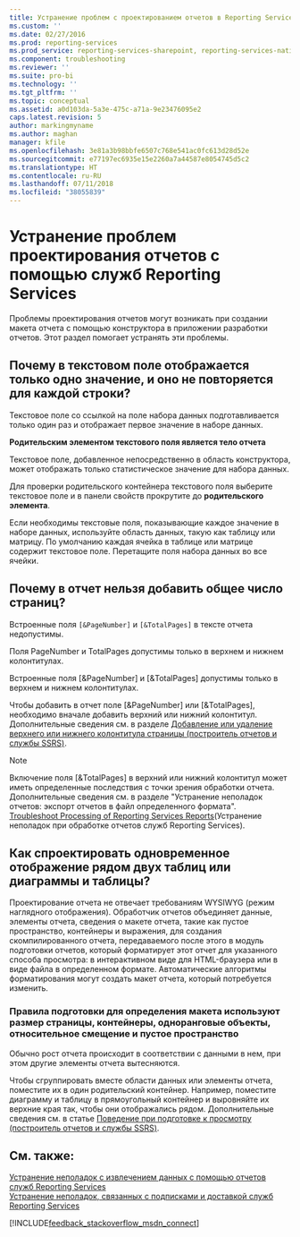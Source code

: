 ```yaml
---
title: Устранение проблем с проектированием отчетов в Reporting Services | Документы Майкрософт
ms.custom: ''
ms.date: 02/27/2016
ms.prod: reporting-services
ms.prod_service: reporting-services-sharepoint, reporting-services-native
ms.component: troubleshooting
ms.reviewer: ''
ms.suite: pro-bi
ms.technology: ''
ms.tgt_pltfrm: ''
ms.topic: conceptual
ms.assetid: a0d103da-5a3e-475c-a71a-9e23476095e2
caps.latest.revision: 5
author: markingmyname
ms.author: maghan
manager: kfile
ms.openlocfilehash: 3e81a3b98bbfe6507c768e541ac0fc613d28d52e
ms.sourcegitcommit: e77197ec6935e15e2260a7a44587e8054745d5c2
ms.translationtype: HT
ms.contentlocale: ru-RU
ms.lasthandoff: 07/11/2018
ms.locfileid: "38055839"
---
```

# <a name="troubleshoot-report-design-issues-with-reporting-services"></a>Устранение проблем проектирования отчетов с помощью служб Reporting Services
Проблемы проектирования отчетов могут возникать при создании макета отчета с помощью конструктора в приложении разработки отчетов. Этот раздел помогает устранять эти проблемы.   
  
## <a name="why-does-my-text-box-show-only-a-single-value-and-not-repeat-for-every-row"></a>Почему в текстовом поле отображается только одно значение, и оно не повторяется для каждой строки?  
Текстовое поле со ссылкой на поле набора данных подготавливается только один раз и отображает первое значение в наборе данных.   
  
**Родительским элементом текстового поля является тело отчета**  
  
  
Текстовое поле, добавленное непосредственно в область конструктора, может отображать только статистическое значение для набора данных.  
  
Для проверки родительского контейнера текстового поля выберите текстовое поле и в панели свойств прокрутите до **родительского элемента**.   
  
Если необходимы текстовые поля, показывающие каждое значение в наборе данных, используйте область данных, такую как таблицу или матрицу. По умолчанию каждая ячейка в таблице или матрице содержит текстовое поле. Перетащите поля набора данных во все ячейки.   
  
## <a name="why-cant-i-add-total-pages-to-my-report"></a>Почему в отчет нельзя добавить общее число страниц?  
Встроенные поля `[&PageNumber]` и `[&TotalPages]` в тексте отчета недопустимы.   
  
Поля PageNumber и TotalPages допустимы только в верхнем и нижнем колонтитулах.  
  
  
Встроенные поля [&PageNumber] и [&TotalPages] допустимы только в верхнем и нижнем колонтитулах.   
  
Чтобы добавить в отчет поле [&PageNumber] или [&TotalPages], необходимо вначале добавить верхний или нижний колонтитул. Дополнительные сведения см. в разделе [Добавление или удаление верхнего или нижнего колонтитула страницы (построитель отчетов и службы SSRS)](../../reporting-services/report-design/add-or-remove-a-page-header-or-footer-report-builder-and-ssrs.md).  
  
> [!NOTE]  
> Включение поля [&TotalPages] в верхний или нижний колонтитул может иметь определенные последствия с точки зрения обработки отчета. Дополнительные сведения см. в разделе "Устранение неполадок отчетов: экспорт отчетов в файл определенного формата".  
[Troubleshoot Processing of Reporting Services Reports](../../reporting-services/troubleshooting/troubleshoot-processing-of-reporting-services-reports.md)(Устранение неполадок при обработке отчетов служб Reporting Services).  
  
## <a name="how-do-i-design-two-tables-or-a-chart-and-a-table-to-display-side-by-side"></a>Как спроектировать одновременное отображение рядом двух таблиц или диаграммы и таблицы?  
Проектирование отчета не отвечает требованиям WYSIWYG (режим наглядного отображения). Обработчик отчетов объединяет данные, элементы отчета, сведения о макете отчета, такие как пустое пространство, контейнеры и выражения, для создания скомпилированного отчета, передаваемого после этого в модуль подготовки отчетов, который форматирует этот отчет для указанного способа просмотра: в интерактивном виде для HTML-браузера или в виде файла в определенном формате. Автоматические алгоритмы форматирования могут создать макет отчета, который потребуется изменить.   
  
### <a name="rendering-rules-use-page-size-containers-peer-objects-relative-placement-and-white-space-to-determine-layout"></a>Правила подготовки для определения макета используют размер страницы, контейнеры, одноранговые объекты, относительное смещение и пустое пространство  
Обычно рост отчета происходит в соответствии с данными в нем, при этом другие элементы отчета вытесняются.   
  
Чтобы сгруппировать вместе области данных или элементы отчета, поместите их в один родительский контейнер. Например, поместите диаграмму и таблицу в прямоугольный контейнер и выровняйте их верхние края так, чтобы они отображались рядом. Дополнительные сведения см. в статье [Поведение при подготовке к просмотру (построитель отчетов и службы SSRS)](../../reporting-services/report-design/rendering-behaviors-report-builder-and-ssrs.md).  
  
## <a name="see-also"></a>См. также:  
[Устранение неполадок с извлечением данных с помощью отчетов служб Reporting Services](../../reporting-services/troubleshooting/troubleshoot-data-retrieval-issues-with-reporting-services-reports.md)  
[Устранение неполадок, связанных с подписками и доставкой служб Reporting Services](../../reporting-services/troubleshooting/troubleshoot-reporting-services-subscriptions-and-delivery.md)  
  
  
  

[!INCLUDE[feedback_stackoverflow_msdn_connect](../../includes/feedback-stackoverflow-msdn-connect.md)]

